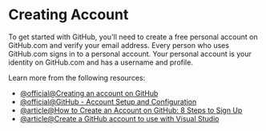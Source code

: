 # Creating Account

To get started with GitHub, you'll need to create a free personal account on GitHub.com and verify your email address.
Every person who uses GitHub.com signs in to a personal account. Your personal account is your identity on GitHub.com and has a username and profile.

Learn more from the following resources:

- [@official@Creating an account on GitHub](https://docs.github.com/en/get-started/start-your-journey/creating-an-account-on-github)
- [@official@GitHub - Account Setup and Configuration](https://git-scm.com/book/en/v2/GitHub-Account-Setup-and-Configuration)
- [@article@How to Create an Account on GitHub: 8 Steps to Sign Up](https://www.wikihow.com/Create-an-Account-on-GitHub)
- [@article@Create a GitHub account to use with Visual Studio](https://learn.microsoft.com/en-us/visualstudio/version-control/git-create-github-account?view=vs-2022)